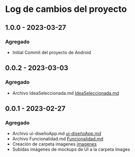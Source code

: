 # Log de cambios del proyecto

## 1.0.0 - 2023-03-27

### Agregado

- Initial Commit del proyecto de Android

## 0.0.2 - 2023-03-03

### Agregado

- Archivo IdeaSeleccionada.md [IdeaSeleccionada.md](IdeaSeleccionada.md)

## 0.0.1 - 2023-02-27

### Agregado

- Archivo ui-diseñoApp.md  [ui-diseñoApp.md](ui-diseñoApp.mdd)
- Archivo Funcionalidad.md [Funcionalidad.md](Funcionalidad.md)
- Creación de carpeta imagenes [imagenes](imagenes)
- Subidas imágenes de mockups de UI a la carpeta images
